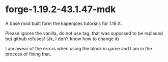 # forge-1.19.2-43.1.47-mdk
A base mod built form the kapenjoes tutorials for 1.19.X.

Please ignore the vanilla, do not use tag, that was supossed to be replaced but github refuses! (Jk, I don't know how to change it)

I am awear of the errors when using the block in game and I am in the process of fixing that.
